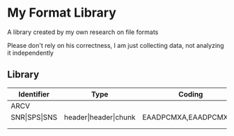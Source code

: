 # My Format Library

A library created by my own research on file formats

Please don't rely on his correctness, I am just collecting data, not analyzing it independently

## Library

| Identifier    | Type                  | Coding                | Platform | Other | Link                   |
| ------------- | --------------------- | --------------------- | -------- | ----- | ---------------------- |
| ARCV          |                       |                       | nds,3ds  |       | [click](./ARCV.md)     |
| SNR\|SPS\|SNS | header\|header\|chunk | EAADPCMXA,EAADPCMXAS, |          |       | [click](./EAFormat.md) |
|               |                       |                       |          |       |                        |
|               |                       |                       |          |       |                        |
